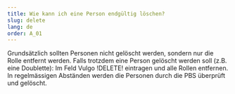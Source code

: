 ```yaml
---
title: Wie kann ich eine Person endgültig löschen?
slug: delete
lang: de
order: A_01
---
```


Grundsätzlich sollten Personen nicht gelöscht werden, sondern nur die Rolle entfernt werden. Falls trotzdem eine Person gelöscht werden soll (z.B. eine Doublette): Im Feld Vulgo !DELETE! eintragen und alle Rollen entfernen. In regelmässigen Abständen werden die Personen durch die PBS überprüft und gelöscht.
